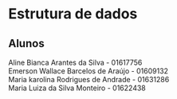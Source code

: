 # Estrutura de dados
## Alunos
Aline Bianca Arantes da Silva - 01617756  
Emerson Wallace Barcelos de Araújo - 01609132  
Maria karolina Rodrigues de Andrade - 01631286  
Maria Luiza da Silva Monteiro - 01622438  
